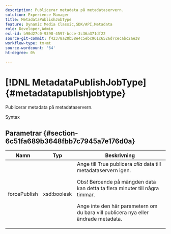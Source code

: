 ```yaml
---
description: Publicerar metadata på metadataservern.
solution: Experience Manager
title: MetadataPublishJobType
feature: Dynamic Media Classic,SDK/API,Metadata
role: Developer,Admin
exl-id: b90d27c0-9398-4597-bcce-3c36a371df22
source-git-commit: f42378a20b58e4c5ebc961c6526d7cecabc2ae38
workflow-type: tm+mt
source-wordcount: '64'
ht-degree: 0%

---
```


# [!DNL MetadataPublishJobType]{#metadatapublishjobtype}

Publicerar metadata på metadataservern.

Syntax

## Parametrar {#section-6c51fa689b3648fbb7c7945a7e176d0a}

<table id="table_23B5CFC5C3F946F9AFDB6A83A1AAB7AF"> 
 <thead> 
  <tr> 
   <th colname="col1" class="entry"> Namn </th> 
   <th colname="col2" class="entry"> Typ </th> 
   <th colname="col3" class="entry"> Beskrivning </th> 
  </tr> 
 </thead>
 <tbody> 
  <tr> 
   <td colname="col1"> <span class="codeph"> <span class="varname"> forcePublish</span> </span> </td> 
   <td colname="col2"> <span class="codeph"> xsd:boolesk</span> </td> 
   <td colname="col3">Ange till <span class="codeph"> True</span> publicera <i>alla</i> data till metadataservern igen. <p>Obs! Beroende på mängden data kan detta ta flera minuter till några timmar. </p><p>Ange inte den här parametern om du bara vill publicera nya eller ändrade metadata. </p></td> 
  </tr> 
 </tbody> 
</table>
